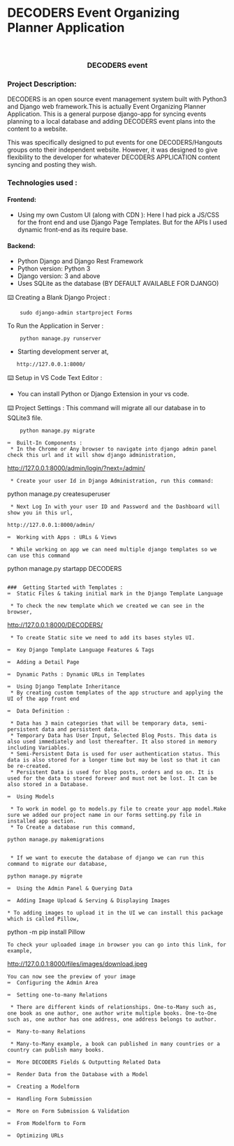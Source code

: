 # DECODERS Event Organizing Planner Application

<p align="center">

<br />
<h3 align="center">DECODERS event</h3>
</p>

### Project Description:

DECODERS is an open source event management system built with Python3 and Django web framework.This is actually Event Organizing Planner Application. This is a general purpose django-app for syncing events planning to a local database and adding DECODERS event plans into the content to a website.

This was specifically designed to put events for one DECODERS/Hangouts groups onto their independent website. However, it was designed to give flexibility to the developer for whatever DECODERS APPLICATION content syncing and posting they wish.


### Technologies used :
#### Frontend:

 * Using my own Custom UI (along with CDN ): Here I had pick a JS/CSS for the front end and use Django Page Templates. But for the APIs I used dynamic front-end as its require base.

#### Backend:

 * Python Django and Django Rest Framework
 * Python version: Python 3
 * Django version: 3 and above 
 * Uses SQLite as the database (BY DEFAULT AVAILABLE FOR DJANGO)


⌨️  Creating a Blank Django Project :
```
    sudo django-admin startproject Forms
```
To Run the Application in Server :
```
    python manage.py runserver
```
 * Starting development server at,
 ```
    http://127.0.0.1:8000/
```
⌨️  Setup in VS Code Text Editor :
 * You can install Python or Django Extension in your vs code.

⌨️  Project Settings :
This command will migrate all our database in to SQLite3 file.
```
    python manage.py migrate

⌨️  Built-In Components :
 * In the Chrome or Any browser to navigate into django admin panel check this url and it will show django administration,
```
   http://127.0.0.1:8000/admin/login/?next=/admin/
```
 * Create your user Id in Django Administration, run this command:
```
  python manage.py createsuperuser
```
 * Next Log In with your user ID and Password and the Dashboard will show you in this url,
 ```
    http://127.0.0.1:8000/admin/
```
⌨️  Working with Apps : URLs & Views

 * While working on app we can need multiple django templates so we can use this command

```
 python manage.py startapp DECODERS
```

###  Getting Started with Templates :
⌨️  Static Files & taking initial mark in the Django Template Language

 * To check the new template which we created we can see in the browser,
```
  http://127.0.0.1:8000/DECODERS/
```
 * To create Static site we need to add its bases styles UI.

⌨️  Key Django Template Language Features & Tags

⌨️  Adding a Detail Page

⌨️  Dynamic Paths : Dynamic URLs in Templates

⌨️  Using Django Template Inheritance
 * By creating custom templates of the app structure and applying the UI of the app front end

⌨️  Data Definition :

 * Data has 3 main categories that will be temporary data, semi-persistent data and persistent data.
 * Temporary Data has User Input, Selected Blog Posts. This data is also used immediately and lost thereafter. It also stored in memory including Variables.
 * Semi-Persistent Data is used for user authentication status. This data is also stored for a longer time but may be lost so that it can be re-created.
 * Persistent Data is used for blog posts, orders and so on. It is used for the data to stored forever and must not be lost. It can be also stored in a Database.

⌨️  Using Models

 * To work in model go to models.py file to create your app model.Make sure we added our project name in our forms setting.py file in installed app section.
 * To Create a database run this command,
 ```
    python manage.py makemigrations
```

 * If we want to execute the database of django we can run this command to migrate our database,
 ```
    python manage.py migrate
 ```
⌨️  Using the Admin Panel & Querying Data

⌨️  Adding Image Upload & Serving & Displaying Images

 * To adding images to upload it in the UI we can install this package which is called Pillow,
```
   python -m pip install Pillow
```
To check your uploaded image in browser you can go into this link, for example,
```
   http://127.0.0.1:8000/files/images/download.jpeg
```
You can now see the preview of your image
⌨️  Configuring the Admin Area

⌨️  Setting one-to-many Relations

 * There are different kinds of relationships. One-to-Many such as, one book as one author, one author write multiple books. One-to-One such as, one author has one address, one address belongs to author.

⌨️  Many-to-many Relations

 * Many-to-Many example, a book can published in many countries or a country can publish many books.

⌨️  More DECODERS Fields & Outputting Related Data

⌨️  Render Data from the Database with a Model

⌨️  Creating a Modelform

⌨️  Handling Form Submission

⌨️  More on Form Submission & Validation

⌨️  From Modelform to Form

⌨️  Optimizing URLs

